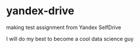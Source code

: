# yandex-drive
making test assignment from Yandex SelfDrive

I will do my best to become a cool data science guy
